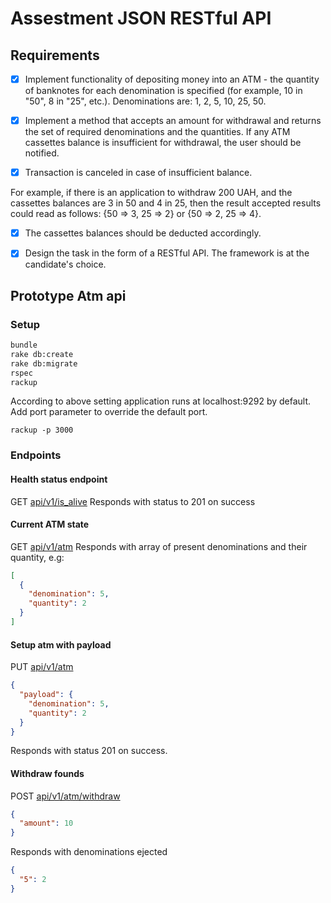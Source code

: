 # Assestment JSON RESTful API

## Requirements

- [x] Implement functionality of depositing money into an ATM - the quantity of banknotes for each denomination is specified (for example, 10 in "50", 8 in "25", etc.). Denominations are: 1, 2, 5, 10, 25, 50.

- [x] Implement a method that accepts an amount for withdrawal and returns the set of required denominations and the quantities. If any ATM cassettes balance is insufficient for withdrawal, the user should be notified.

- [x] Transaction is canceled in case of insufficient balance.

For example, if there is an application to withdraw 200 UAH, and the cassettes balances are 3 in 50 and 4 in 25, then the result accepted results could read as follows: {50 => 3, 25 => 2} or {50 => 2, 25 => 4}.

- [x] The cassettes balances should be deducted accordingly.

- [x] Design the task in the form of a RESTful API. The framework is at the candidate's choice.

## Prototype Atm api

### Setup

```bash
bundle
rake db:create
rake db:migrate
rspec
rackup
```

According to above setting application runs at localhost:9292 by default.
Add port parameter to override the default port.

```
rackup -p 3000
```

### Endpoints

#### Health status endpoint

GET [api/v1/is_alive](http://localhost:3000/api/v1/is_alive "api/v1/is_alive")
Responds with status to 201 on success

#### Current ATM state

GET [api/v1/atm](http://localhost:3000/api/v1/atm "api/v1/atm")
Responds with array of present denominations and their quantity, e.g:

```json
[
  {
    "denomination": 5,
    "quantity": 2
  }
]
```

#### Setup atm with payload

PUT [api/v1/atm](http://localhost:3000/api/v1/atm "api/v1/atm")

```json
{
  "payload": {
    "denomination": 5,
    "quantity": 2
  }
}
```

Responds with status 201 on success.

#### Withdraw founds

POST [api/v1/atm/withdraw](http://localhost:3000/api/v1/atm/withdraw "api/v1/atm/withdraw")

```json
{
  "amount": 10
}
```

Responds with denominations ejected

```json
{
  "5": 2
}
```
